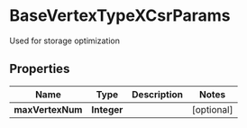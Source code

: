 

# BaseVertexTypeXCsrParams

Used for storage optimization

## Properties

| Name | Type | Description | Notes |
|------------ | ------------- | ------------- | -------------|
|**maxVertexNum** | **Integer** |  |  [optional] |



